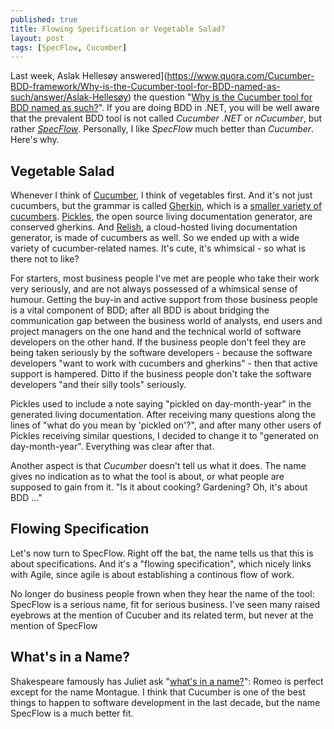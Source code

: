 ```yaml
---
published: true
title: Flowing Specification or Vegetable Salad?
layout: post
tags: [SpecFlow, Cucumber]
---
```

Last week, Aslak Hellesøy answered](https://www.quora.com/Cucumber-BDD-framework/Why-is-the-Cucumber-tool-for-BDD-named-as-such/answer/Aslak-Hellesøy) the question "[Why is the Cucumber tool for BDD named as such?](https://www.quora.com/Cucumber-BDD-framework/Why-is-the-Cucumber-tool-for-BDD-named-as-such/answer/Aslak-Hellesøy)". If you are doing BDD in .NET, you will be well aware that the prevalent BDD tool is not called *Cucumber .NET* or *nCucumber*, but rather *[SpecFlow](http://www.specflow.org)*. Personally, I like *SpecFlow* much better than *Cucumber*. Here's why.

## Vegetable Salad

Whenever I think of [Cucumber](https://cucumber.io/), I think of vegetables first. And it's not just cucumbers, but the grammar is called [Gherkin](https://github.com/cucumber/cucumber/wiki/Gherkin), which is a [smaller variety of cucumbers](https://en.wikipedia.org/wiki/Pickled_cucumber#Gherkin). [Pickles](http://www.picklesdoc.com/), the open source living documentation generator, are conserved gherkins. And [Relish](https://relishapp.com/), a cloud-hosted living documentation generator, is made of cucumbers as well. So we ended up with a wide variety of cucumber-related names. It's cute, it's whimsical - so what is there not to like?

For starters, most business people I've met are people who take their work very seriously, and are not always possessed of a whimsical sense of humour. Getting the buy-in and active support from those business people is a vital component of BDD; after all BDD is about bridging the communication gap between the business world of analysts, end users and project managers on the one hand and the technical world of software developers on the other hand. If the business people don't feel they are being taken seriously by the software developers - because the software developers "want to work with cucumbers and gherkins" - then that active support is hampered. Ditto if the business people don't take the software developers "and their silly tools" seriously.

Pickles used to include a note saying "pickled on day-month-year" in the generated living documentation. After receiving many questions along the lines of "what do you mean by 'pickled on'?", and after many other users of Pickles receiving similar questions, I decided to change it to "generated on day-month-year". Everything was clear after that.

Another aspect is that *Cucumber* doesn't tell us what it does. The name gives no indication as to what the tool is about, or what people are supposed to gain from it. "Is it about cooking? Gardening? Oh, it's about BDD ..."

## Flowing Specification

Let's now turn to SpecFlow. Right off the bat, the name tells us that this is about specifications. And it's a "flowing specification", which nicely links with Agile, since agile is about establishing a continous flow of work.

No longer do business people frown when they hear the name of the tool: SpecFlow is a serious name, fit for serious business. I've seen many raised eyebrows at the mention of Cucuber and its related term, but never at the mention of SpecFlow

## What's in a Name?

Shakespeare famously has Juliet ask "[what's in a name?](https://en.wikipedia.org/wiki/A_rose_by_any_other_name_would_smell_as_sweet)": Romeo is perfect except for the name Montague. I think that Cucumber is one of the best things to happen to software development in the last decade, but the name SpecFlow is a much better fit.
